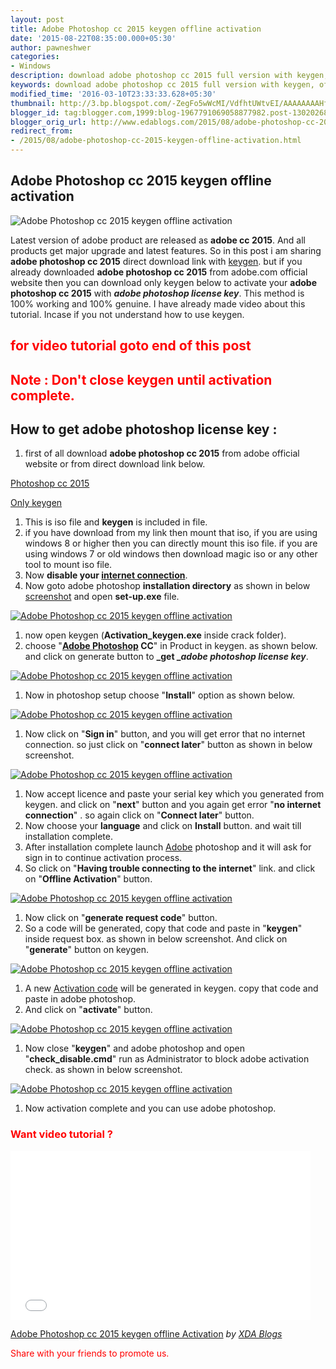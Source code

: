 ```yaml
---
layout: post
title: Adobe Photoshop cc 2015 keygen offline activation
date: '2015-08-22T08:35:00.000+05:30'
author: pawneshwer
categories:
- Windows
description: download adobe photoshop cc 2015 full version with keygen, offline installer and offline activation.adobe photoshop license key, official serial key
keywords: download adobe photoshop cc 2015 full version with keygen, offline installer and offline activation.adobe photoshop license key, official serial key
modified_time: '2016-03-10T23:33:33.628+05:30'
thumbnail: http://3.bp.blogspot.com/-ZegFo5wWcMI/VdfhtUWtvEI/AAAAAAAAHfI/xSRpAawluH0/s72-c/adobe-photoshop-cc-2015-keygen-offline-activation-logo.png
blogger_id: tag:blogger.com,1999:blog-1967791069058877982.post-1302026832391058107
blogger_orig_url: http://www.edablogs.com/2015/08/adobe-photoshop-cc-2015-keygen-offline-activation.html
redirect_from:
- /2015/08/adobe-photoshop-cc-2015-keygen-offline-activation.html
---
```


## Adobe Photoshop cc 2015 keygen offline activation

![Adobe Photoshop cc 2015 keygen offline activation](http://3.bp.blogspot.com/-ZegFo5wWcMI/VdfhtUWtvEI/AAAAAAAAHfI/xSRpAawluH0/s320/adobe-photoshop-cc-2015-keygen-offline-activation-logo.png "Adobe Photoshop cc 2015 keygen offline activation")

Latest version of adobe product are released as **adobe cc 2015**. And all products get major upgrade and latest features. So in this post i am sharing **adobe photoshop cc 2015** direct download link with [keygen](http://en.wikipedia.org/wiki/Keygen "Keygen"). but if you already downloaded **adobe photoshop cc 2015** from adobe.com official website then you can download only keygen below to activate your **adobe photoshop cc 2015** with <span style="color: #222222;">_**adobe photoshop license key**_. This method is 100% working and 100% genuine. I have already made video about this tutorial. Incase if you not understand how to use keygen.</span>

## <span style="color: red;">for video tutorial goto end of this post</span>

## <span style="color: red;">Note : Don't close keygen until activation complete.</span>

## How to get adobe photoshop license key :

1.  first of all download **adobe photoshop cc 2015** from adobe official website or from direct download link below.

[Photoshop cc 2015](https://goo.gl/FdyAhO)

[Only keygen](https://goo.gl/OwCz2A)

1.  This is iso file and **keygen** is included in file.
2.  if you have download from my link then mount that iso, if you are using windows 8 or higher then you can directly mount this iso file. if you are using windows 7 or old windows then download magic iso or any other tool to mount iso file.
3.  Now **disable your [internet connection](http://en.wikipedia.org/wiki/Internet_access "Internet access")**.
4.  Now goto adobe photoshop **installation directory** as shown in below [screenshot](http://en.wikipedia.org/wiki/Screenshot "Screenshot") and open **set-up.exe** file.

[![Adobe Photoshop cc 2015 keygen offline activation](http://1.bp.blogspot.com/-ccLdYwIrhcU/Vdfhp_4U0CI/AAAAAAAAHeU/zqe5fuNASmo/s320/adobe-photoshop-cc-2015-keygen-offline-activation-1.png "Adobe Photoshop cc 2015 keygen offline activation")](http://1.bp.blogspot.com/-ccLdYwIrhcU/Vdfhp_4U0CI/AAAAAAAAHeU/zqe5fuNASmo/s1600/adobe-photoshop-cc-2015-keygen-offline-activation-1.png)

1.  now open keygen (**Activation_keygen.exe** inside crack folder).
2.  choose "**[Adobe Photoshop](http://en.wikipedia.org/wiki/Adobe_Photoshop "Adobe Photoshop") CC**" in Product in keygen. as shown below. and click on generate button to **_get _**<span style="color: #222222;">**_adobe photoshop license key_**.</span>

[![Adobe Photoshop cc 2015 keygen offline activation](http://4.bp.blogspot.com/-ZBBmw8rHIdw/VdfhqEf84HI/AAAAAAAAHeY/nzpmNOQdDPw/s320/adobe-photoshop-cc-2015-keygen-offline-activation-2.png "Adobe Photoshop cc 2015 keygen offline activation")](http://4.bp.blogspot.com/-ZBBmw8rHIdw/VdfhqEf84HI/AAAAAAAAHeY/nzpmNOQdDPw/s1600/adobe-photoshop-cc-2015-keygen-offline-activation-2.png)

1.  Now in photoshop setup choose "**Install**" option as shown below.

[![Adobe Photoshop cc 2015 keygen offline activation](http://3.bp.blogspot.com/-y36Lqlj9jZg/VdfhqI5QMSI/AAAAAAAAHec/O4bMHnFAtaE/s320/adobe-photoshop-cc-2015-keygen-offline-activation-3.png "Adobe Photoshop cc 2015 keygen offline activation")](http://3.bp.blogspot.com/-y36Lqlj9jZg/VdfhqI5QMSI/AAAAAAAAHec/O4bMHnFAtaE/s1600/adobe-photoshop-cc-2015-keygen-offline-activation-3.png)

1.  Now click on "**Sign in**" button, and you will get error that no internet connection. so just click on "**connect later**" button as shown in below screenshot.

[![Adobe Photoshop cc 2015 keygen offline activation](http://4.bp.blogspot.com/-UFwCimJpIQw/Vdfht1FIJoI/AAAAAAAAHfM/rbavFe3hnAY/s320/adobe-photoshop-cc-2015-keygen-offline-activation4.png "Adobe Photoshop cc 2015 keygen offline activation")](http://4.bp.blogspot.com/-UFwCimJpIQw/Vdfht1FIJoI/AAAAAAAAHfM/rbavFe3hnAY/s1600/adobe-photoshop-cc-2015-keygen-offline-activation4.png)

1.  Now accept licence and paste your serial key which you generated from keygen. and click on "**next**" button and you again get error "**no internet connection**" . so again click on "**Connect later**" button.
2.  Now choose your **language** and click on **Install** button. and wait till installation complete.
3.  After installation complete launch [Adobe](http://www.adobe.com/ "Adobe Systems") photoshop and it will ask for sign in to continue activation process.
4.  So click on "**Having trouble connecting to the internet**" link. and click on "**Offline Activation**" button.

[![Adobe Photoshop cc 2015 keygen offline activation](http://4.bp.blogspot.com/-RKOhUiMuWD4/Vdfhq4ImwgI/AAAAAAAAHek/DZe9yfa3ulw/s320/adobe-photoshop-cc-2015-keygen-offline-activation-5.png "Adobe Photoshop cc 2015 keygen offline activation")](http://4.bp.blogspot.com/-RKOhUiMuWD4/Vdfhq4ImwgI/AAAAAAAAHek/DZe9yfa3ulw/s1600/adobe-photoshop-cc-2015-keygen-offline-activation-5.png)

1.  Now click on "**generate request code**" button.
2.  So a code will be generated, copy that code and paste in "**keygen**" inside request box. as shown in below screenshot. And click on "**generate**" button on keygen.

[![Adobe Photoshop cc 2015 keygen offline activation](http://3.bp.blogspot.com/-1oCzwCSj9EY/VdfhsNY0EkI/AAAAAAAAHe0/n4yq_sQ6h3o/s700/adobe-photoshop-cc-2015-keygen-offline-activation-6.png "Adobe Photoshop cc 2015 keygen offline activation")](http://3.bp.blogspot.com/-1oCzwCSj9EY/VdfhsNY0EkI/AAAAAAAAHe0/n4yq_sQ6h3o/s700/adobe-photoshop-cc-2015-keygen-offline-activation-6.png)

1.  A new [Activation code](http://en.wikipedia.org/wiki/Product_key "Product key") will be generated in keygen. copy that code and paste in adobe photoshop.
2.  And click on "**activate**" button.

[![Adobe Photoshop cc 2015 keygen offline activation](http://3.bp.blogspot.com/-y0ljKp6gxhU/Vdfhss3AxUI/AAAAAAAAHe4/7y9GIHftlRU/s320/adobe-photoshop-cc-2015-keygen-offline-activation-7.png "Adobe Photoshop cc 2015 keygen offline activation")](http://3.bp.blogspot.com/-y0ljKp6gxhU/Vdfhss3AxUI/AAAAAAAAHe4/7y9GIHftlRU/s1600/adobe-photoshop-cc-2015-keygen-offline-activation-7.png)

1.  Now close "**keygen**" and adobe photoshop and open "**check_disable.cmd**" run as Administrator to block adobe activation check. as shown in below screenshot.

[![Adobe Photoshop cc 2015 keygen offline activation](http://4.bp.blogspot.com/-sRwanI7590c/Vdfhsr4AlgI/AAAAAAAAHfA/XIzxPmn4d7s/s320/adobe-photoshop-cc-2015-keygen-offline-activation-8.png "Adobe Photoshop cc 2015 keygen offline activation")](http://4.bp.blogspot.com/-sRwanI7590c/Vdfhsr4AlgI/AAAAAAAAHfA/XIzxPmn4d7s/s1600/adobe-photoshop-cc-2015-keygen-offline-activation-8.png)

1.  Now activation complete and you can use adobe photoshop.

### <span style="color: red;">Want video tutorial ?</span>

<iframe allowfullscreen="" frameborder="0" height="270" src="//www.dailymotion.com/embed/video/x32fqkw" width="480"></iframe>  

[Adobe Photoshop cc 2015 keygen offline Activation](http://www.dailymotion.com/video/x32fqkw_adobe-photoshop-cc-2015-keygen-offline-activation_tech) _by [XDA Blogs](http://www.dailymotion.com/xdablogs)_

<span style="color: red;">Share with your friends to promote us.</span>